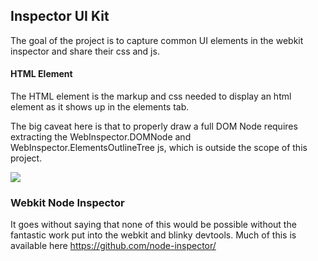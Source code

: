## Inspector UI Kit

The goal of the project is to capture common UI elements in the webkit inspector and share their css and js.


#### HTML Element
The HTML element is the markup and css needed to display an html element as it shows up in the elements tab.

The big caveat here is that to properly draw a full DOM Node requires extracting the WebInspector.DOMNode and WebInspector.ElementsOutlineTree js, which is outside the scope of this project.

![](http://f.cl.ly/items/2t0X3b0J02100T353r3Y/Image%202014-10-15%20at%2011.20.09%20PM.png)


### Webkit Node Inspector

It goes without saying that none of this would be possible without the fantastic work put into the webkit and blinky devtools. Much of this is available here https://github.com/node-inspector/
